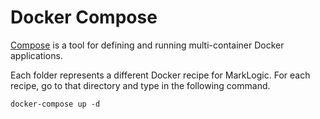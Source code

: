 # Docker Compose

[Compose](https://docs.docker.com/compose/) is a tool for defining and running multi-container Docker applications.  

Each folder represents a different Docker recipe for MarkLogic.  For each recipe, go to that directory and type in the following command. 

    docker-compose up -d


